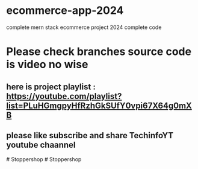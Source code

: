 # ecommerce-app-2024
complete mern stack ecommerce project 2024 complete code
# Please check branches source code is video no wise 
## here is project playlist : https://youtube.com/playlist?list=PLuHGmgpyHfRzhGkSUfY0vpi67X64g0mXB
## please like subscribe and share TechinfoYT youtube chaannel
#   S t o p p e r s h o p 
 
 #   S t o p p e r s h o p 
 
 
